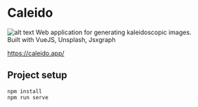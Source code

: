 # Caleido

![alt text](https://github.com/appeye/caleido/blob/main/src/images/caleido-screenshot.png?raw=true)
Web application for generating kaleidoscopic images. <br>Built with VueJS, Unsplash, Jsxgraph

https://caleido.app/

## Project setup
```
npm install
npm run serve
```
